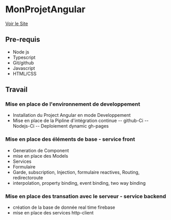 # MonProjetAngular
 [Voir le Site](https://lmlouis.github.io/ripository/repository/auth) 

## Pre-requis
* Node js
* Typescript
* Git/github
* Javascript
* HTML/CSS

## Travail
### Mise en place de l'environnement de developpement
* Installation du Project Angular en mode Developpement
* Mise en place de la Pipline d'intégration continue
-- github-Ci
-- Nodejs-Ci
-- Deploiement dynamic gh-pages 
### Mise en place des éléments de base - service front
* Generation de Component 
* mise en place des Models
* Services 
* Formulaire 
* Garde, subscription, Injection, formulaire reactives, Routing, redirectoroute
* interpolation, property binding, event binding, two way binding
### Mise en place des transation avec le serveur - service backend
* création de la base de donnée real time firebase 
* mise en place des services http-client

